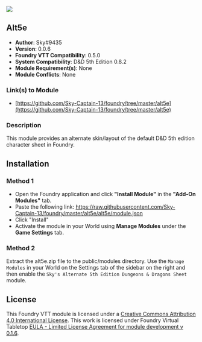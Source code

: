 ![](https://img.shields.io/badge/Foundry-v0.4.7-informational)
## Alt5e

* **Author**: Sky#9435
* **Version**: 0.0.6
* **Foundry VTT Compatibility**: 0.5.0
* **System Compatibility**: D&D 5th Edition 0.8.2
* **Module Requirement(s)**: None
* **Module Conflicts**: None

### Link(s) to Module
* [https://github.com/Sky-Captain-13/foundry/tree/master/alt5e](https://github.com/Sky-Captain-13/foundry/tree/master/alt5e)

### Description
This module provides an alternate skin/layout of the default D&D 5th edition character sheet in Foundry.

## Installation
### Method 1
* Open the Foundry application and click **"Install Module"** in the **"Add-On Modules"** tab.
* Paste the following link: https://raw.githubusercontent.com/Sky-Captain-13/foundry/master/alt5e/alt5e/module.json
* Click "Install"
* Activate the module in your World using **Manage Modules** under the **Game Settings** tab.

### Method 2
Extract the alt5e.zip file to the public/modules directory. Use the `Manage Modules` in your World on the Settings tab of the sidebar on the right and then enable the `Sky's Alternate 5th Edition Dungeons & Dragons Sheet` module.

## License
This Foundry VTT module is licensed under a [Creative Commons Attribution 4.0 International License](http://creativecommons.org/licenses/by/4.0/).
This work is licensed under Foundry Virtual Tabletop [EULA - Limited License Agreement for module development v 0.1.6](http://foundryvtt.com/pages/license.html).

